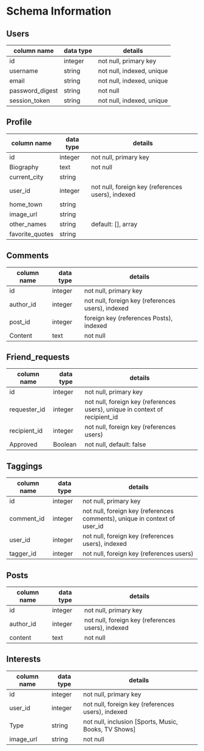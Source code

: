 # Schema Information

## Users
column name     | data type | details
----------------|-----------|-----------------------
id              | integer   | not null, primary key
username        | string    | not null, indexed, unique
email           | string    | not null, indexed, unique
password_digest | string    | not null
session_token   | string    | not null, indexed, unique

## Profile
column name | data type | details
------------|-----------|-----------------------
id          | integer   | not null, primary key
Biography   | text      | not null
current_city| string    |
user_id     | integer   | not null, foreign key (references users), indexed
home_town   | string    |
image_url   | string    |
other_names | string    | default: [], array
favorite_quotes | string|

## Comments
column name | data type | details
------------|-----------|-----------------------
id          | integer   | not null, primary key
author_id   | integer   | not null, foreign key (references users), indexed
post_id     | integer   | foreign key (references Posts), indexed
Content     | text      | not null

## Friend_requests
column name | data type | details
------------|-----------|-----------------------
id          | integer   | not null, primary key
requester_id| integer   | not null, foreign key (references users), unique in context of recipient_id
recipient_id| integer   | not null, foreign key (references users)
Approved    | Boolean   | not null, default: false

## Taggings
column name | data type | details
------------|-----------|-----------------------
id          | integer   | not null, primary key
comment_id  | integer   | not null, foreign key (references comments), unique in context of user_id
user_id     | integer   | not null, foreign key (references users), indexed
tagger_id   | integer   | not null, foreign key (references users)

## Posts
column name | data type | details
------------|-----------|-----------------------
id          | integer   | not null, primary key
author_id   | integer   | not null, foreign key (references users), indexed
content     | text      | not null

## Interests
column name | data type | details
------------|-----------|-----------------------
id          | integer   | not null, primary key
user_id     | integer   | not null, foreign key (references users), indexed
Type        | string    | not null, inclusion [Sports, Music, Books, TV Shows]
image_url   | string    | not null
